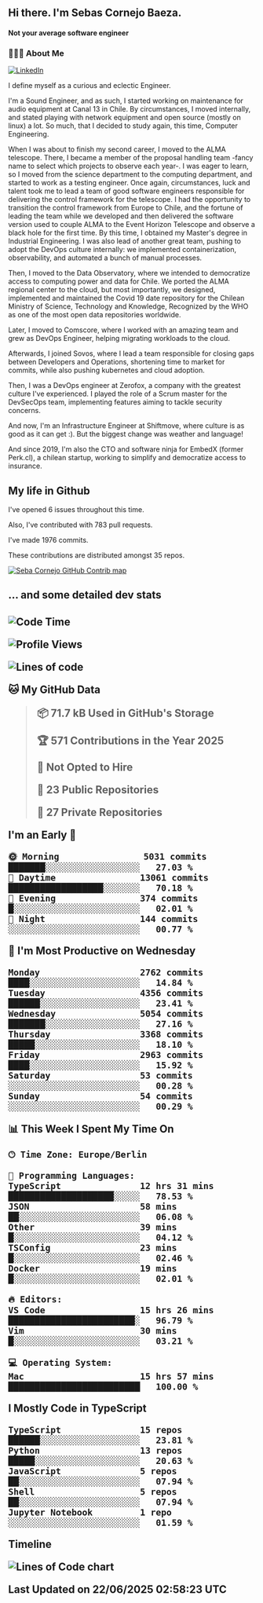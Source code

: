 <h2> Hi there.  I'm Sebas Cornejo Baeza.</h2>
<h4> Not your average software engineer</h4>
<h3> 👨🏻‍💻 About Me </h3>
<a href="http://linkedin.com/in/sebastian-cornejo-baeza/"><img alt="LinkedIn" src="https://img.shields.io/badge/Sebas%20Cornejo%20-informational?style=appveyor&logo=linkedin"></a>


I define myself as a curious and eclectic Engineer.

I'm a Sound Engineer, and as such, I started working on maintenance for audio equipment at Canal 13 in Chile.
By circumstances, I moved internally, and stated playing with network equipment and open source (mostly on linux) 
a lot. So much, that I decided to study again, this time, Computer Engineering.

When I was about to finish my second career, I moved to the ALMA telescope. There, I became a member of the proposal handling team
-fancy name to select which projects to observe each year-. 
I was eager to learn, so I moved from the science department to the computing department, and started to work as 
a testing engineer. Once again, circumstances, luck and talent took me to lead a team of good software engineers 
responsible for delivering the control framework for the telescope. I had the opportunity to transition the control framework from
Europe to Chile, and the fortune of leading the team while we developed and then delivered the software
version used to couple ALMA to the Event Horizon Telescope and observe a black hole for the first time.
By this time, I obtained my Master's degree in Industrial Engineering.
I was also lead of another great team, pushing to adopt the DevOps culture internally: we implemented containerization, observability, and automated a bunch of manual processes.

Then, I moved to the Data Observatory, where we intended to democratize access to computing power
and data for Chile. We ported the ALMA regional center to the cloud, but most importantly, we designed, implemented
and maintained the Covid 19 date repository for the Chilean Ministry of Science, Technology and Knowledge, Recognized by the WHO as one of the most open
data repositories worldwide.

Later, I moved to Comscore, where I worked with an amazing team and grew as DevOps Engineer, helping migrating workloads to the cloud.

Afterwards, I joined Sovos, where I lead a team responsible for closing gaps between Developers and Operations, shortening time to market for commits, while
also pushing kubernetes and cloud adoption.

Then, I was a DevOps engineer at Zerofox, a company with the greatest culture I've experienced. I played the role of a Scrum master for the DevSecOps team,
implementing features aiming to tackle security concerns.

And now, I'm an Infrastructure Engineer at Shiftmove, where culture is as good as it can get :). But the biggest change was weather and language!
 
And since 2019, I'm also the CTO and software ninja for EmbedX (former Perk.cl), a chilean startup, working to simplify and democratize access to insurance.

<h2> My life in Github </h2>

I've opened 6 issues throughout this time.

Also, I've contributed with 783 pull requests.

I've made 1976 commits.

These contributions are distributed amongst 35 repos.

<a href="https://github.com/scornejob/scornejob">
  <picture>
    <source media="(prefers-color-scheme: dark)" srcset="https://raw.githubusercontent.com/scornejob/scornejob/master/profile-3d-contrib/profile-night-green.svg">
    <img alt="Seba Cornejo GitHub Contrib map" src="https://raw.githubusercontent.com/scornejob/scornejob/master/profile-3d-contrib/profile-gitblock.svg">
  </picture>
</a>

<h2>... and some detailed dev stats<h2>

<!--START_SECTION:waka-->
![Code Time](http://img.shields.io/badge/Code%20Time-1%2C192%20hrs%206%20mins-blue)

![Profile Views](http://img.shields.io/badge/Profile%20Views-0-blue)

![Lines of code](https://img.shields.io/badge/From%20Hello%20World%20I%27ve%20Written-9.0%20million%20lines%20of%20code-blue)

**🐱 My GitHub Data** 

> 📦 71.7 kB Used in GitHub's Storage 
 > 
> 🏆 571 Contributions in the Year 2025
 > 
> 🚫 Not Opted to Hire
 > 
> 📜 23 Public Repositories 
 > 
> 🔑 27 Private Repositories 
 > 
**I'm an Early 🐤** 

```text
🌞 Morning                5031 commits        ███████░░░░░░░░░░░░░░░░░░   27.03 % 
🌆 Daytime                13061 commits       ██████████████████░░░░░░░   70.18 % 
🌃 Evening                374 commits         █░░░░░░░░░░░░░░░░░░░░░░░░   02.01 % 
🌙 Night                  144 commits         ░░░░░░░░░░░░░░░░░░░░░░░░░   00.77 % 
```
📅 **I'm Most Productive on Wednesday** 

```text
Monday                   2762 commits        ████░░░░░░░░░░░░░░░░░░░░░   14.84 % 
Tuesday                  4356 commits        ██████░░░░░░░░░░░░░░░░░░░   23.41 % 
Wednesday                5054 commits        ███████░░░░░░░░░░░░░░░░░░   27.16 % 
Thursday                 3368 commits        █████░░░░░░░░░░░░░░░░░░░░   18.10 % 
Friday                   2963 commits        ████░░░░░░░░░░░░░░░░░░░░░   15.92 % 
Saturday                 53 commits          ░░░░░░░░░░░░░░░░░░░░░░░░░   00.28 % 
Sunday                   54 commits          ░░░░░░░░░░░░░░░░░░░░░░░░░   00.29 % 
```


📊 **This Week I Spent My Time On** 

```text
🕑︎ Time Zone: Europe/Berlin

💬 Programming Languages: 
TypeScript               12 hrs 31 mins      ████████████████████░░░░░   78.53 % 
JSON                     58 mins             ██░░░░░░░░░░░░░░░░░░░░░░░   06.08 % 
Other                    39 mins             █░░░░░░░░░░░░░░░░░░░░░░░░   04.12 % 
TSConfig                 23 mins             █░░░░░░░░░░░░░░░░░░░░░░░░   02.46 % 
Docker                   19 mins             █░░░░░░░░░░░░░░░░░░░░░░░░   02.01 % 

🔥 Editors: 
VS Code                  15 hrs 26 mins      ████████████████████████░   96.79 % 
Vim                      30 mins             █░░░░░░░░░░░░░░░░░░░░░░░░   03.21 % 

💻 Operating System: 
Mac                      15 hrs 57 mins      █████████████████████████   100.00 % 
```

**I Mostly Code in TypeScript** 

```text
TypeScript               15 repos            ██████░░░░░░░░░░░░░░░░░░░   23.81 % 
Python                   13 repos            █████░░░░░░░░░░░░░░░░░░░░   20.63 % 
JavaScript               5 repos             ██░░░░░░░░░░░░░░░░░░░░░░░   07.94 % 
Shell                    5 repos             ██░░░░░░░░░░░░░░░░░░░░░░░   07.94 % 
Jupyter Notebook         1 repo              ░░░░░░░░░░░░░░░░░░░░░░░░░   01.59 % 
```



**Timeline**

![Lines of Code chart](https://raw.githubusercontent.com/scornejob/scornejob/master/assets/bar_graph.png)


 Last Updated on 22/06/2025 02:58:23 UTC
<!--END_SECTION:waka-->
